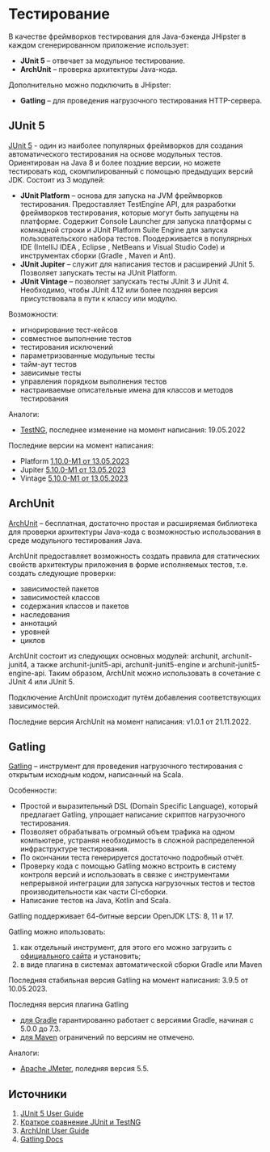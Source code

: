 # Тестирование
В качестве фреймворков тестирования для Java-бэкенда JHipster в каждом сгенерированном приложение использует: 
- **JUnit 5** – отвечает за модульное тестирование.
- **ArchUnit** – проверка архитектуры Java-кода.

Дополнительно можно подключить в JHipster:
- **Gatling** – для проведения нагрузочного тестирования HTTP-сервера.

## JUnit 5
[JUnit 5](https://junit.org/junit5/) - один из наиболее популярных фреймворков для создания автоматического тестирования на основе модульных тестов.
Ориентирован на Java 8 и более поздние версии, но можете тестировать код, скомпилированный с помощью предыдущих версий JDK. 
Состоит из 3 модулей:
- **JUnit Platform** – основа для запуска на JVM фреймворков тестирования. Предоставляет TestEngine API, для разработки фреймворков тестирования, которые могут быть запущены на платформе. Содержит Console Launcher для запуска платформы с комнадной строки и JUnit Platform Suite Engine для запуска пользовательского набора тестов. Поодерживается в популярных IDE (IntelliJ IDEA , Eclipse , NetBeans и Visual Studio Code) и инструментах сборки (Gradle , Maven и Ant).
- **JUnit Jupiter** – служит для написания тестов и расширений JUnit 5. Позволяет запускать тесты на JUnit Platform.
- **JUnit Vintage** – позволяет запускать тесты JUnit 3 и JUnit 4. Необходимо, чтобы JUnit 4.12 или более поздняя версия присутствовала в пути к классу или модулю.

Возможности:
- игнорирование тест-кейсов
- совместное выполнение тестов
- тестирования исключений
- параметризованные модульные тесты
- тайм-аут тестов
- зависимые тесты
- управления порядком выполнения тестов
- настраиваемые описательные имена для классов и методов тестирования

Аналоги:
- [TestNG](https://testng.org/doc/), последнее изменение на момент написания: 19.05.2022

Последние версии на момент написания:
- Platform [1.10.0-M1 от 13.05.2023](https://central.sonatype.com/artifact/org.junit.platform/junit-platform-testkit/1.10.0-M1/versions)
- Jupiter [5.10.0-M1 от 13.05.2023](https://central.sonatype.com/artifact/org.junit.jupiter/junit-jupiter-engine/5.10.0-M1/versions)
- Vintage [5.10.0-M1 от 13.05.2023](https://central.sonatype.com/artifact/org.junit.vintage/junit-vintage-engine/5.10.0-M1/versions)


## ArchUnit
[ArchUnit](https://www.archunit.org/) – бесплатная, достаточно простая и расширяемая библиотека для проверки архитектуры Java-кода с возможностью использования в среде модульного тестирования Java.

ArchUnit предоставляет возможность создать правила для статических свойств архитектуры приложения в форме исполняемых тестов, т.е. создать следующие проверки:
- зависимостей пакетов
- зависимостей классов
- содержания классов и пакетов
- наследования
- аннотаций
- уровней
- циклов

ArchUnit состоит из следующих основных модулей: archunit, archunit-junit4, а также archunit-junit5-api, archunit-junit5-engine и archunit-junit5-engine-api. Таким образом, ArchUnit можно использовать в сочетание с JUnit 4 или JUnit 5.

Подключение ArchUnit происходит путём добавления соответствующих зависимостей.

Последние версия ArchUnit на момент написания: v1.0.1 от 21.11.2022.


## Gatling
[Gatling](https://gatling.io/) – инструмент для проведения нагрузочного тестирования с открытым исходным кодом, написанный на Scala.

Особенности:
- Простой и выразительный DSL (Domain Specific Language), который предлагает Gatling, упрощает написание скриптов нагрузочного тестирования.
- Позволяет обрабатывать огромный объем трафика на одном компьютере, устраняя необходимость в сложной распределенной инфраструктуре тестирования.
- По окончании теста генерируется достаточно подробный отчёт.
- Проверку кода с помощью Gatling можно встроить в систему контроля версий и использовать в связке с инструментами непрерывной интеграции для запуска нагрузочных тестов и тестов производительности как части CI-сборки.
- Написание тестов на Java, Kotlin and Scala.


Gatling поддерживает 64-битные версии OpenJDK LTS: 8, 11 и 17.

Gatling можно ипользовать:
1. как отдельный инструмент, для этого его можно загрузить с [официального сайта](https://gatling.io/open-source/) и установить;
2. в виде плагина в системах автоматической сборки Gradle или Maven


Последняя стабильная версия Gatling на момент написания: 3.9.5 от 10.05.2023.

Последняя версия плагина Gatling 
- [для Gradle](https://plugins.gradle.org/plugin/io.gatling.gradle) гарантированно работает с версиями Gradle, начиная с 5.0.0 до 7.3.
- [для Maven](https://central.sonatype.com/artifact/io.gatling/gatling-maven-plugin/4.3.5) ограничений по версиям не отмечено.


Аналоги:
- [Apache JMeter](https://jmeter.apache.org/), поледняя версия 5.5.


## Источники
1. [JUnit 5 User Guide](https://junit.org/junit5/docs/current/user-guide/)
2. [Краткое сравнение JUnit и TestNG](https://habr.com/ru/companies/otus/articles/544770/)
3. [ArchUnit User Guide](https://www.archunit.org/userguide/html/000_Index.html)
4. [Gatling Docs](https://gatling.io/docs/gatling/)


